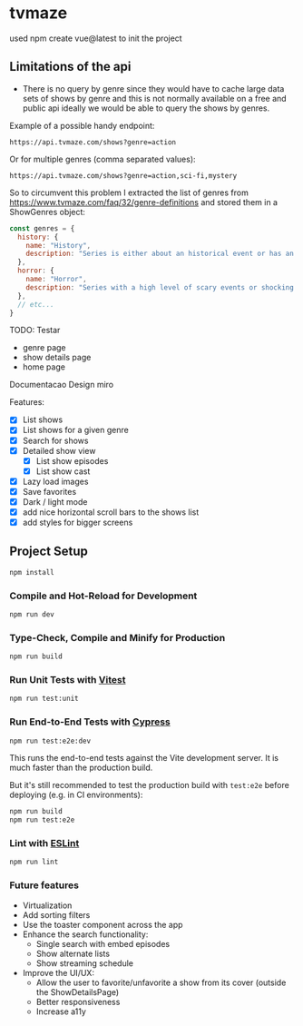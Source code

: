 # tvmaze

used npm create vue@latest to init the project

## Limitations of the api

- There is no query by genre since they would have to cache large data sets of shows by genre and this is not normally available on a free and public api
  ideally we would be able to query the shows by genres.

Example of a possible handy endpoint:

```text
https://api.tvmaze.com/shows?genre=action
```

Or for multiple genres (comma separated values):

```text
https://api.tvmaze.com/shows?genre=action,sci-fi,mystery
```

So to circumvent this problem I extracted the list of genres from https://www.tvmaze.com/faq/32/genre-definitions and stored them in a ShowGenres object:

```js
const genres = {
  history: {
    name: "History",
    description: "Series is either about an historical event or has an historical setting.",
  },
  horror: {
    name: "Horror",
    description: "Series with a high level of scary events or shocking content.",
  },
  // etc...
}
```

TODO:
  Testar
  - genre page
  - show details page
  - home page

Documentacao
Design miro

Features:

- [X] List shows
- [X] List shows for a given genre
- [X] Search for shows
- [X] Detailed show view
  - [X] List show episodes
  - [X] List show cast
- [X] Lazy load images
- [X] Save favorites
- [X] Dark / light mode
- [X] add nice horizontal scroll bars to the shows list
- [X] add styles for bigger screens

## Project Setup

```sh
npm install
```

### Compile and Hot-Reload for Development

```sh
npm run dev
```

### Type-Check, Compile and Minify for Production

```sh
npm run build
```

### Run Unit Tests with [Vitest](https://vitest.dev/)

```sh
npm run test:unit
```

### Run End-to-End Tests with [Cypress](https://www.cypress.io/)

```sh
npm run test:e2e:dev
```

This runs the end-to-end tests against the Vite development server.
It is much faster than the production build.

But it's still recommended to test the production build with `test:e2e` before deploying (e.g. in CI environments):

```sh
npm run build
npm run test:e2e
```

### Lint with [ESLint](https://eslint.org/)

```sh
npm run lint
```

### Future features

- Virtualization
- Add sorting filters
- Use the toaster component across the app
- Enhance the search functionality:
  - Single search with embed episodes
  - Show alternate lists
  - Show streaming schedule
- Improve the UI/UX:
  - Allow the user to favorite/unfavorite a show from its cover (outside the ShowDetailsPage)
  - Better responsiveness
  - Increase a11y